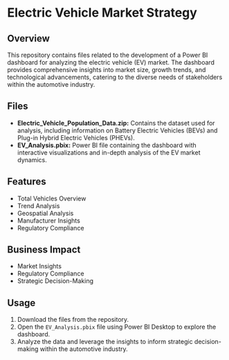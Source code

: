 # Electric Vehicle Market Strategy

## Overview
This repository contains files related to the development of a Power BI dashboard for analyzing the electric vehicle (EV) market. The dashboard provides comprehensive insights into market size, growth trends, and technological advancements, catering to the diverse needs of stakeholders within the automotive industry.

## Files
- **Electric_Vehicle_Population_Data.zip:** Contains the dataset used for analysis, including information on Battery Electric Vehicles (BEVs) and Plug-in Hybrid Electric Vehicles (PHEVs).
- **EV_Analysis.pbix:** Power BI file containing the dashboard with interactive visualizations and in-depth analysis of the EV market dynamics.

## Features
- Total Vehicles Overview
- Trend Analysis
- Geospatial Analysis
- Manufacturer Insights
- Regulatory Compliance

## Business Impact
- Market Insights
- Regulatory Compliance
- Strategic Decision-Making

## Usage
1. Download the files from the repository.
2. Open the `EV_Analysis.pbix` file using Power BI Desktop to explore the dashboard.
3. Analyze the data and leverage the insights to inform strategic decision-making within the automotive industry.
